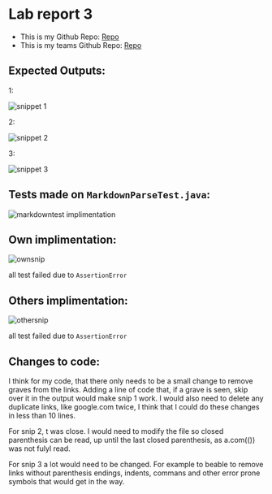 # Lab report 3
- This is my Github Repo: [Repo](https://github.com/Borna1103/cse15L-labs)
- This is my teams Github Repo: [Repo](https://github.com/michellem8/markdown-parser)


## Expected Outputs:
1:

![snippet 1](https://user-images.githubusercontent.com/72767545/170441222-889959c4-d43e-4dea-aa70-6b06ee6884ed.png)

2:

![snippet 2](https://user-images.githubusercontent.com/72767545/170441254-7819ea75-7f0c-4b75-a0b2-e25ada272547.png)

3:

![snippet 3](https://user-images.githubusercontent.com/72767545/170441276-e6a684bf-6581-4573-856b-43c0be67bac6.png)

## Tests made on `MarkdownParseTest.java`:

![markdowntest implimentation](https://user-images.githubusercontent.com/72767545/170447585-b2edbe8c-54f8-4fb9-ac4d-7c0ea2baf1df.png)

## Own implimentation:

![ownsnip](https://user-images.githubusercontent.com/72767545/170450506-b9cdb25c-6e62-4f7d-a4a3-8618a8a70bb1.png)

all test failed due to `AssertionError`

## Others implimentation:

![othersnip](https://user-images.githubusercontent.com/72767545/170450771-eb21eef1-5611-4f05-b3b5-c2e6141f5852.png)

all test failed due to `AssertionError`

## Changes to code:

I think for my code, that there only needs to be a small change to remove graves from the links.
Adding a line of code that, if a grave is seen, skip over it in the output would make snip 1 work.
I would also need to delete any duplicate links, like google.com twice, I think that I could do these changes in less than 10 lines.

For snip 2, t was close. I would need to modify the file so closed parenthesis can be read, up until the last closed parenthesis, as a.com(()) was not fulyl read.

For snip 3 a lot would need to be changed. For example to beable to remove links without parenthesis endings, indents, commans and other error prone symbols that would get in the way.
